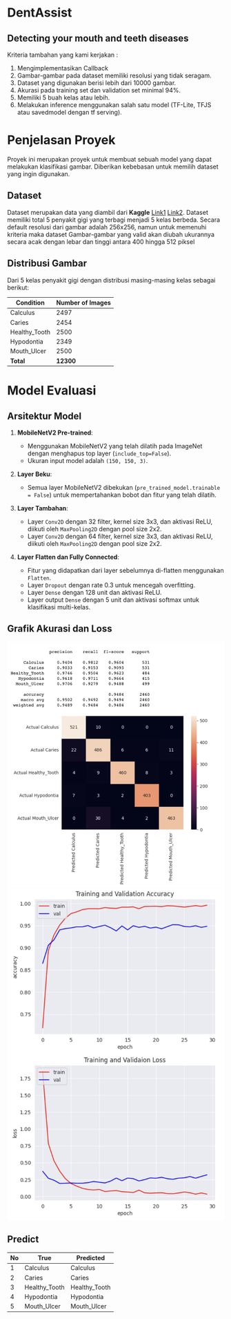 # DentAssist

## Detecting your mouth and teeth diseases

Kriteria tambahan yang kami kerjakan :

1. Mengimplementasikan Callback
2. Gambar-gambar pada dataset memiliki resolusi yang tidak seragam.
3. Dataset yang digunakan berisi lebih dari 10000 gambar.
4. Akurasi pada training set dan validation set minimal 94%.
5. Memiliki 5 buah kelas atau lebih.
6. Melakukan inference menggunakan salah satu model (TF-Lite, TFJS atau savedmodel dengan tf serving).

# Penjelasan Proyek

Proyek ini merupakan proyek untuk membuat sebuah model yang dapat melakukan klasifikasi gambar. Diberikan kebebasan untuk memilih dataset yang ingin digunakan.

## Dataset

Dataset merupakan data yang diambil dari **Kaggle** [Link1](https://www.kaggle.com/datasets/salmansajid05/oral-diseases/data) [Link2](https://www.kaggle.com/datasets/alielhenidy/tooth-dataset). Dataset memiliki total 5 penyakit gigi yang terbagi menjadi 5 kelas berbeda. Secara default resolusi dari gambar adalah 256x256, namun untuk memenuhi kriteria maka dataset Gambar-gambar yang valid akan diubah ukurannya secara acak dengan lebar dan tinggi antara 400 hingga 512 piksel

## Distribusi Gambar

Dari 5 kelas penyakit gigi dengan distribusi masing-masing kelas sebagai berikut:

| Condition     | Number of Images |
| ------------- | ---------------- |
| Calculus      | 2497             |
| Caries        | 2454             |
| Healthy_Tooth | 2500             |
| Hypodontia    | 2349             |
| Mouth_Ulcer   | 2500             |
| **Total**     | **12300**        |

# Model Evaluasi

## Arsitektur Model

1. **MobileNetV2 Pre-trained**:

   - Menggunakan MobileNetV2 yang telah dilatih pada ImageNet dengan menghapus top layer (`include_top=False`).
   - Ukuran input model adalah `(150, 150, 3)`.

2. **Layer Beku**:

   - Semua layer MobileNetV2 dibekukan (`pre_trained_model.trainable = False`) untuk mempertahankan bobot dan fitur yang telah dilatih.

3. **Layer Tambahan**:

   - Layer `Conv2D` dengan 32 filter, kernel size 3x3, dan aktivasi ReLU, diikuti oleh `MaxPooling2D` dengan pool size 2x2.
   - Layer `Conv2D` dengan 64 filter, kernel size 3x3, dan aktivasi ReLU, diikuti oleh `MaxPooling2D` dengan pool size 2x2.

4. **Layer Flatten dan Fully Connected**:
   - Fitur yang didapatkan dari layer sebelumnya di-flatten menggunakan `Flatten`.
   - Layer `Dropout` dengan rate 0.3 untuk mencegah overfitting.
   - Layer `Dense` dengan 128 unit dan aktivasi ReLU.
   - Layer output `Dense` dengan 5 unit dan aktivasi softmax untuk klasifikasi multi-kelas.

## Grafik Akurasi dan Loss

<img src="https://github.com/DentAssist/Machine-Learning/blob/main/images/akurasi.png" width="700">
<img src="https://github.com/DentAssist/Machine-Learning/blob/main/images/grafik.png" width="700">

## Predict

| No  | True          | Predicted     |
| --- | ------------- | ------------- |
| 1   | Calculus      | Calculus      |
| 2   | Caries        | Caries        |
| 3   | Healthy_Tooth | Healthy_Tooth |
| 4   | Hypodontia    | Hypodontia    |
| 5   | Mouth_Ulcer   | Mouth_Ulcer   |
